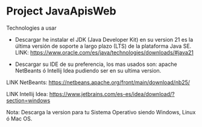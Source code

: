 # Project JavaApisWeb
Technologies a usar

- Descargar he instalar el JDK (Java Developer Kit)
en su version  21 es la última versión de soporte a largo plazo (LTS) de la plataforma Java SE.
LINK: https://www.oracle.com/es/java/technologies/downloads/#java21

- Descargar su IDE de su preferencia, los mas usados son:
apache NetBeants ó Intellij Idea pudiendo ser en su ultima version.

LINK NetBeants: https://netbeans.apache.org/front/main/download/nb25/

LINK Intellij Idea: https://www.jetbrains.com/es-es/idea/download/?section=windows

Nota: Descarga la version para tu Sistema Operativo siendo Windows, Linux ó Mac OS.







